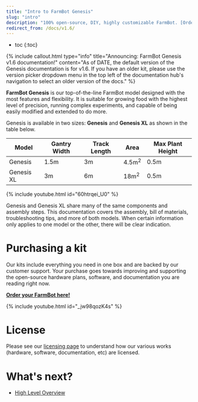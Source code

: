 ```yaml
---
title: "Intro to FarmBot Genesis"
slug: "intro"
description: "100% open-source, DIY, highly customizable FarmBot. [Order yours here!](http://buy.farm.bot/)"
redirect_from: /docs/v1.6/
---
```


* toc
{:toc}


{%
include callout.html
type="info"
title="Announcing: FarmBot Genesis v1.6 documentation!"
content="As of DATE, the default version of the Genesis documentation is for v1.6. If you have an older kit, please use the version picker dropdown menu in the top left of the documentation hub's navigation to select an older version of the docs."
%}

**FarmBot Genesis** is our top-of-the-line FarmBot model designed with the most features and flexibility. It is suitable for growing food with the highest level of precision, running complex experiments, and capable of being easily modified and extended to do more.

Genesis is available in two sizes: **Genesis** and **Genesis XL** as shown in the table below.

|Model     |Gantry Width|Track Length|Area            |Max Plant Height|
|----------|------------|------------|----------------|----------------|
|Genesis   |1.5m        |3m          |4.5m<sup>2</sup>|0.5m
|Genesis XL|3m          |6m          |18m<sup>2</sup> |0.5m

{% include youtube.html id="60htrqei_U0" %}

Genesis and Genesis XL share many of the same components and assembly steps. This documentation covers the assembly, bill of materials, troubleshooting tips, and more of both models. When certain information only applies to one model or the other, there will be clear indication.

# Purchasing a kit

Our kits include everything you need in one box and are backed by our customer support. Your purchase goes towards improving and supporting the open-source hardware plans, software, and documentation you are reading right now.

**[Order your FarmBot here!](http://buy.farm.bot)**

{% include youtube.html id="_jw98qozK4s" %}

# License

Please see our [licensing page](http://licensing.farm.bot) to understand how our various works (hardware, software, documentation, etc) are licensed.

# What's next?

 * [High Level Overview](intro/high-level-overview.md)
